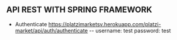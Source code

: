## API REST WITH SPRING FRAMEWORK
- Authenticate https://platzimarketsv.herokuapp.com/platzi-market/api/auth/authenticate
-- username: test password: test
